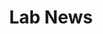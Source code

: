 ---
title: "Lab News"
description: "What's happening in the Siegrist Lab?"
draft: false
bg_image: "images/featue-bg.jpg"
---
